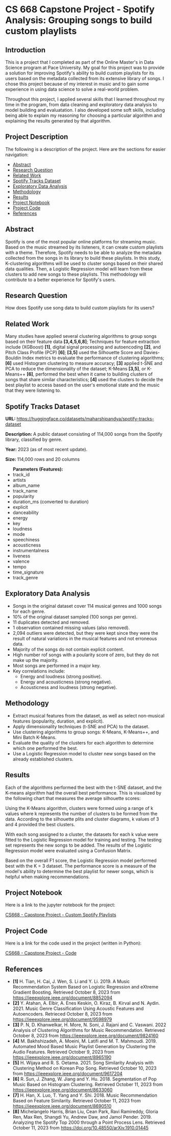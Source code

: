<h1>CS 668 Capstone Project - Spotify Analysis: Grouping songs to build custom playlists</h1>
<h2>Introduction</h2>
<p>This is a project that I completed as part of the Online Master's in Data Science program at Pace University. My goal for this project was to provide a solution for improving Spotify's ability to build custom playlists for its users based on the metadata collected from its extensive library of songs. I chose this project because of my interest in music and to gain some experience in using data science to solve a real-world problem.</p>
<p>Throughout this project, I applied several skills that I learned throughout my time in the program, from data cleaning and exploratory data analysis to model building and evaluatation. I also developed some soft skills, including being able to explain my reasoning for choosing a particular algorithm and explaining the results generated by that algorithm.</p>

<h2>Project Description</h2>
<p>The following is a description of the project. Here are the sections for easier navigation:</p>

<ul>
  <li><a href="#abstract">Abstract</a></li>
  <li><a href="#question">Research Question</a></li>
  <li><a href="#related_work">Related Work</a></li>
  <li><a href="#dataset">Spotify Tracks Dataset</a></li>
  <li><a href="#eda">Exploratory Data Analysis</a></li>
  <li><a href="#method">Methodology</a></li>
  <li><a href="#results">Results</a></li>
  <li><a href="#notebook">Project Notebook</a></li>
  <li><a href="#code">Project Code</a></li>
  <li><a href="#ref">References</a></li>
</ul>

<div id="abstract"><h2>Abstract</h2>
  <p>Spotify is one of the most popular online platforms for streaming music. Based on the music streamed by its listeners, it can create custom playlists with a theme. Therefore, Spotify needs to be able to analyze the metadata collected from the songs in its library to build these playlists. In this study, K-clustering algorithms will be used to cluster songs based on their shared data qualities. Then, a Logistic Regression model will learn from these clusters to add new songs to these playlists. This methodology will contribute to a better experience for Spotify's users.</p>
</div>
<div id="question">
<h2>Research Question</h2>
<p>How does Spotify use song data to build custom playlists for its users?</p>
</div>
<div id="related_work">
  <h2>Related Work</h2>
  <p>Many studies have applied several clustering algorithms to group songs based on their feature data <b>[3,4,5,6,8]</b>; Techniques for feature extraction include (XGBoost) <b>[1]</b>, digital signal processing and autoencoding <b>[2]</b>, and Pitch Class Profile (PCP) <b>[6]</b>; <b>[3,5]</b> used the Silhouette Score and Davies-Bouldin Index metrics to evaluate the performance of clustering algorithms; <b>[6]</b> used Histogram clustering to measure accuracy; <b>[3]</b> applied t-SNE and PCA to reduce the dimensionality of the dataset; K-Means <b>[3,5]</b>, or K-Means++ <b>[6]</b>, performed the best when it came to building clusters of songs that share similar characteristics; <b>[4]</b> used the clusters to decide the best playlist to access based on the user's emotional state and the music that they were listening to.</p>
</div>
<div id="dataset">
<h2>Spotify Tracks Dataset</h2>
<p><b>URL: </b><a href="https://huggingface.co/datasets/maharshipandya/spotify-tracks-dataset">https://huggingface.co/datasets/maharshipandya/spotify-tracks-dataset</a></p>
<p><b>Description: </b>A public dataset consisting of 114,000 songs from the Spotify library, classified by genre.</p>
<p><b>Year: </b>2023 (as of most recent update).</p>
<p><b>Size: </b>114,000 rows and 20 columns</p>
<ul><b>Parameters (Features):</b>
  <li>track_id</li>
  <li>artists</li>
  <li>album_name</li>
  <li>track_name</li>
  <li>popularity</li>
  <li>duration_ms (converted to duration)</li>
  <li>explicit</li>
  <li>danceability</li>
  <li>energy</li>
  <li>key</li>
  <li>loudness</li>
  <li>mode</li>
  <li>speechiness</li>
  <li>acousticness</li>
  <li>instrumentalness</li>
  <li>liveness</li>
  <li>valence</li>
  <li>tempo</li>
  <li>time_signature</li>
  <li>track_genre</li>
</ul>
</div>

<div id="eda">
<h2>Exploratory Data Analysis</h2>
<ul>
  <li>Songs in the original dataset cover 114 musical genres and 1000 songs for each genre.</li>
  <li>10% of the original dataset sampled (100 songs per genre).</li>
  <li>11 duplicates detected and removed.</li>
  <li>1 observation contained missing values (also removed).</li>
  <li>2,094 outliers were detected, but they were kept since they were the result of natural variations in the musical features and not erroneous data.</li>
  <li>Majority of the songs do not contain explicit content.</li>
  <li>High number rof songs with a poularity score of zero, but they do not make up the majority.</li>
  <li>Most songs are performed in a major key.</li>
  <li>Key correlations include:
    <ul>
      <li>Energy and loudness (strong positive).</li>
      <li>Energy and acousticness (strong negative).</li>
      <li>Acousticness and loudness (strong negative).</li>
    </ul>
    </li>
</ul>
</div>

<div id="method">
<h2>Methodology</h2>
<ul>
  <li>Extract musical features from the dataset, as well as select non-musical features (popularity, duration, and explicit).</li>
  <li>Apply dimensionality techniques (t-SNE and PCA) to the dataset.</li>
  <li>Use clustering algorithms to group songs: K-Means, K-Means++, and Mini Batch K-Means.</li>
  <li>Evaluate the quality of the clusters for each algorithm to determine which one performed the best.</li>
  <li>Use a Logistic Regression model to cluster new songs based on the already established clusters.</li>
</ul>
</div>
<div id="results">
  <h2>Results</h2>
  <p>Each of the algorithms performed the best with the t-SNE dataset, and the K-means algorithm had the overall best performance. This is visualized by the following chart that measures the average silhouette scores:</p>
  <p>Using the K-Means algorithm, clusters were formed using a range of k values where k represents the number of clusters to be formed from the data. According to the silhouette plits and cluster diagrams, k values of 3 and 4 provided the best clusters.</p>
  <p>With each song assigned to a cluster, the datasets for each k value were fitted to the Logistic Regression model for training and testing. The testing set represents the new songs to be added. The results of the Logistic Regression model were evaluated using a Confusion Matrix.</p>
  <p>Based on the overall F1 score, the Logistic Regression model performed best with the K = 3 dataset. The performance score is a measure of the model's ability to determine the best playlist for newer songs, which is helpful when making recommendations.</p>
</div>
<div id="notebook">
<h2>Project Notebook</h2>
  <p>Here is a link to the jupyter notebook for the project:</p>
<a href="https://github.com/mnsemple83/Capstone-Project/blob/main/CS668%20-%20Capstone%20Project%20-%20Custom%20Spotify%20Playlists%20-%20Mikhel%20Semple.ipynb">CS668 - Capstone Project - Custom Spotify Playlists</a>
</div>

<div id="code">
<h2>Project Code</h2>
  <p>Here is a link for the code used in the project (written in Python):</p>
<a href="https://github.com/mnsemple83/Capstone-Project/blob/main/cs668_project_code.py">CS668 - Capstone Project - Code</a>
</div>

<div id="ref">
<h2>References</h2>
<ul>
  <li><b>[1]</b> H. Tian, H. Cai, J. Wen, S. Li and Y. Li. 2019. A Music Recommendation System Based on Logistic Regression and eXtreme Gradient Boosting. Retrieved October 8, 2023 from <a href='https://ieeexplore.ieee.org/document/8852094'>https://ieeexplore.ieee.org/document/8852094</a></li>
<li><b>[2]</b> Y. Atahan, A. Elbir, A. Enes Keskin, O. Kiraz, B. Kirval and N. Aydin. 2021. Music Genre Classification Using Acoustic Features and Autoencoders. Retrieced October 8, 2023 from <a href='https://ieeexplore.ieee.org/document/9598979'>https://ieeexplore.ieee.org/document/9598979</a></li>
  <li><b>[3]</b> P. N, D. Khanwelkar, H. More, N. Soni, J. Rajani and C. Vaswani. 2022 Analysis of Clustering Algorithms for Music Recommendation. Retrieved October 8, 2023 from <a href='https://ieeexplore.ieee.org/document/9824160'>https://ieeexplore.ieee.org/document/9824160</a></li>
  <li><b>[4]</b> M. Bakhshizadeh, A. Moeini, M. Latifi and M. T. Mahmoudi. 2019. Automated Mood Based Music Playlist Generation by Clustering the Audio Features. Retrieved October 9, 2023 from <a href='https://ieeexplore.ieee.org/document/8965190'>https://ieeexplore.ieee.org/document/8965190</a></li>
  <li><b>[5]</b> H. Wijaya and R. S. Oetama. 2021. Song Similarity Analysis with Clustering Method on Korean Pop Song. Retrieved October 10, 2023 from <a href='https://ieeexplore.ieee.org/document/9617204'>https://ieeexplore.ieee.org/document/9617204</a></li>
  <li><b>[6]</b> R. Sun, J. Zhang, W. Jiang and Y. Hu. 2018. Segmentation of Pop Music Based on Histogram Clustering. Retrieved October 11, 2023 from <a href='https://ieeexplore.ieee.org/document/8633060'>https://ieeexplore.ieee.org/document/8633060</a></li>
  <li><b>[7]</b> H. Han, X. Luo, T. Yang and Y. Shi. 2018. Music Recommendation Based on Feature Similarity. Retrieved October 11, 2023 from <a href='https://ieeexplore.ieee.org/document/8690510'>https://ieeexplore.ieee.org/document/8690510</a></li>
  <li><b>[8]</b> Michelangelo Harris, Brian Liu, Cean Park, Ravi Ramireddy, Gloria Ren, Max Ren, Shangdi Yu, Andrew Daw, and Jamol Pender. 2019. Analyzing the Spotify Top 2000 through a Point Process Lens. Retrieved October 11, 2023 from <a href='https://doi.org/10.48550/arXiv.1910.01445'>https://doi.org/10.48550/arXiv.1910.01445</a></li>
</ul>
</div>
